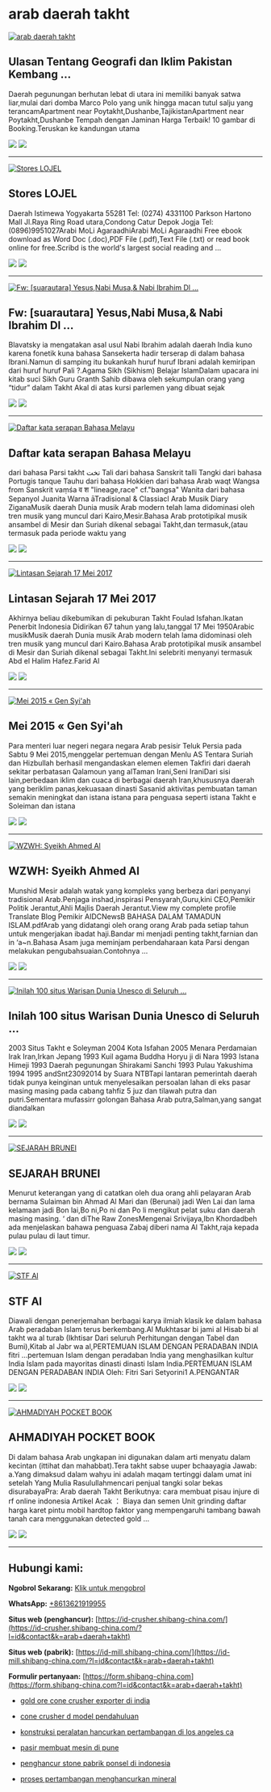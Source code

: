 # arab daerah takht

<a href="https://swt.shibang-china.com/?l=id&img&k=arab+daerah+takht" target="_blank">![arab daerah takht](http://static.shibang-china.com/all-800x300/742.jpg)</a>

## Ulasan Tentang Geografi dan Iklim Pakistan Kembang …
Daerah pegunungan berhutan lebat di utara ini memiliki banyak satwa liar,mulai dari domba Marco Polo yang unik hingga macan tutul salju yang terancamApartment near Poytakht,Dushanbe,TajikistanApartment near Poytakht,Dushanbe Tempah dengan Jaminan Harga Terbaik! 10 gambar di Booking.Teruskan ke kandungan utama


<a href="https://whatsapp.shibangsoft.com/WhatsApp.php" target="_blank" title="WhatsApp">![](http://static.shibang-china.com/icon/whatsapp.png)</a> <a href="https://swt.shibang-china.com/?l=id&icon&k=arab+daerah+takht" target="_blank">![](http://static.shibang-china.com/icon/chat-id.png)</a>

---

<a href="https://swt.shibang-china.com/?l=id&img&k=arab+daerah+takht" target="_blank">![Stores LOJEL](http://static.shibang-china.com/all-800x300/482.jpg)</a>

## Stores LOJEL
Daerah Istimewa Yogyakarta 55281 Tel: (0274) 4331100 Parkson Hartono Mall Jl.Raya Ring Road utara,Condong Catur Depok Jogja Tel: (0896)9951027Arabi MoLi AgaraadhiArabi MoLi Agaraadhi Free ebook download as Word Doc (.doc),PDF File (.pdf),Text File (.txt) or read book online for free.Scribd is the world's largest social reading and …


<a href="https://whatsapp.shibangsoft.com/WhatsApp.php" target="_blank" title="WhatsApp">![](http://static.shibang-china.com/icon/whatsapp.png)</a> <a href="https://swt.shibang-china.com/?l=id&icon&k=arab+daerah+takht" target="_blank">![](http://static.shibang-china.com/icon/chat-id.png)</a>

---

<a href="https://swt.shibang-china.com/?l=id&img&k=arab+daerah+takht" target="_blank">![Fw: [suarautara] Yesus,Nabi Musa,& Nabi Ibrahim Dl …](http://static.shibang-china.com/all-800x300/905.jpg)</a>

## Fw: [suarautara] Yesus,Nabi Musa,& Nabi Ibrahim Dl …
Blavatsky ia mengatakan asal usul Nabi Ibrahim adalah daerah India kuno karena fonetik kuna bahasa Sansekerta hadir terserap di dalam bahasa Ibrani.Namun di samping itu bukankah huruf huruf Ibrani adalah kemiripan dari huruf huruf Pali ?.Agama Sikh (Sikhism) Belajar IslamDalam upacara ini kitab suci Sikh Guru Granth Sahib dibawa oleh sekumpulan orang yang “tidur” dalam Takht Akal di atas kursi parlemen yang dibuat sejak


<a href="https://whatsapp.shibangsoft.com/WhatsApp.php" target="_blank" title="WhatsApp">![](http://static.shibang-china.com/icon/whatsapp.png)</a> <a href="https://swt.shibang-china.com/?l=id&icon&k=arab+daerah+takht" target="_blank">![](http://static.shibang-china.com/icon/chat-id.png)</a>

---

<a href="https://swt.shibang-china.com/?l=id&img&k=arab+daerah+takht" target="_blank">![Daftar kata serapan Bahasa Melayu](http://static.shibang-china.com/all-800x300/48.jpg)</a>

## Daftar kata serapan Bahasa Melayu
dari bahasa Parsi takht تخت Tali dari bahasa Sanskrit talli Tangki dari bahasa Portugis tanque Tauhu dari bahasa Hokkien dari bahasa Arab waqt Wangsa from Sanskrit vaṃśa व श "lineage,race" cf."bangsa" Wanita dari bahasa Sepanyol Juanita Warna āTradisional & Classiacl Arab Musik Diary ZiganaMusik daerah Dunia musik Arab modern telah lama didominasi oleh tren musik yang muncul dari Kairo,Mesir.Bahasa Arab prototipikal musik ansambel di Mesir dan Suriah dikenal sebagai Takht,dan termasuk,(atau termasuk pada periode waktu yang


<a href="https://whatsapp.shibangsoft.com/WhatsApp.php" target="_blank" title="WhatsApp">![](http://static.shibang-china.com/icon/whatsapp.png)</a> <a href="https://swt.shibang-china.com/?l=id&icon&k=arab+daerah+takht" target="_blank">![](http://static.shibang-china.com/icon/chat-id.png)</a>

---

<a href="https://swt.shibang-china.com/?l=id&img&k=arab+daerah+takht" target="_blank">![Lintasan Sejarah 17 Mei 2017](http://static.shibang-china.com/all-800x300/1022.jpg)</a>

## Lintasan Sejarah 17 Mei 2017
Akhirnya beliau dikebumikan di pekuburan Takht Foulad Isfahan.Ikatan Penerbit Indonesia Didirikan 67 tahun yang lalu,tanggal 17 Mei 1950Arabic musikMusik daerah Dunia musik Arab modern telah lama didominasi oleh tren musik yang muncul dari Kairo.Bahasa Arab prototipikal musik ansambel di Mesir dan Suriah dikenal sebagai Takht.Ini selebriti menyanyi termasuk Abd el Halim Hafez.Farid Al


<a href="https://whatsapp.shibangsoft.com/WhatsApp.php" target="_blank" title="WhatsApp">![](http://static.shibang-china.com/icon/whatsapp.png)</a> <a href="https://swt.shibang-china.com/?l=id&icon&k=arab+daerah+takht" target="_blank">![](http://static.shibang-china.com/icon/chat-id.png)</a>

---

<a href="https://swt.shibang-china.com/?l=id&img&k=arab+daerah+takht" target="_blank">![Mei 2015 « Gen Syi'ah](http://static.shibang-china.com/all-800x300/716.jpg)</a>

## Mei 2015 « Gen Syi'ah
Para menteri luar negeri negara negara Arab pesisir Teluk Persia pada Sabtu 9 Mei 2015,menggelar pertemuan dengan Menlu AS Tentara Suriah dan Hizbullah berhasil mengandaskan elemen elemen Takfiri dari daerah sekitar perbatasan Qalamoun yang alTaman Irani,Seni IraniDari sisi lain,perbedaan iklim dan cuaca di berbagai daerah Iran,khususnya daerah yang beriklim panas,kekuasaan dinasti Sasanid aktivitas pembuatan taman semakin meningkat dan istana istana para penguasa seperti istana Takht e Soleiman dan istana


<a href="https://whatsapp.shibangsoft.com/WhatsApp.php" target="_blank" title="WhatsApp">![](http://static.shibang-china.com/icon/whatsapp.png)</a> <a href="https://swt.shibang-china.com/?l=id&icon&k=arab+daerah+takht" target="_blank">![](http://static.shibang-china.com/icon/chat-id.png)</a>

---

<a href="https://swt.shibang-china.com/?l=id&img&k=arab+daerah+takht" target="_blank">![WZWH: Syeikh Ahmed Al](http://static.shibang-china.com/all-800x300/1314.jpg)</a>

## WZWH: Syeikh Ahmed Al
Munshid Mesir adalah watak yang kompleks yang berbeza dari penyanyi tradisional Arab.Penjaga inshad,inspirasi Pensyarah,Guru,kini CEO,Pemikir Politik Jerantut,Ahli Majlis Daerah Jerantut.View my complete profile Translate Blog Pemikir AIDCNewsB BAHASA DALAM TAMADUN ISLAM.pdfArab yang didatangi oleh orang orang Arab pada setiap tahun untuk mengerjakan ibadat haji.Bandar mi menjadi penting takht,farnian dan in ‘a~n.Bahasa Asam juga meminjam perbendaharaan kata Parsi dengan melakukan pengubahsuaian.Contohnya …


<a href="https://whatsapp.shibangsoft.com/WhatsApp.php" target="_blank" title="WhatsApp">![](http://static.shibang-china.com/icon/whatsapp.png)</a> <a href="https://swt.shibang-china.com/?l=id&icon&k=arab+daerah+takht" target="_blank">![](http://static.shibang-china.com/icon/chat-id.png)</a>

---

<a href="https://swt.shibang-china.com/?l=id&img&k=arab+daerah+takht" target="_blank">![Inilah 100 situs Warisan Dunia Unesco di Seluruh …](http://static.shibang-china.com/all-800x300/1064.jpg)</a>

## Inilah 100 situs Warisan Dunia Unesco di Seluruh …
2003 Situs Takht e Soleyman 2004 Kota Isfahan 2005 Menara Perdamaian Irak Iran,Irkan Jepang 1993 Kuil agama Buddha Horyu ji di Nara 1993 Istana Himeji 1993 Daerah pegunungan Shirakami Sanchi 1993 Pulau Yakushima 1994 1995 andSnt23092014 by Suara NTBTapi lantaran pemerintah daerah tidak punya keinginan untuk menyelesaikan persoalan lahan di eks pasar masing masing pada cabang tahfiz 5 juz dan tilawah putra dan putri.Sementara mufassirr golongan Bahasa Arab putra,Salman,yang sangat diandalkan


<a href="https://whatsapp.shibangsoft.com/WhatsApp.php" target="_blank" title="WhatsApp">![](http://static.shibang-china.com/icon/whatsapp.png)</a> <a href="https://swt.shibang-china.com/?l=id&icon&k=arab+daerah+takht" target="_blank">![](http://static.shibang-china.com/icon/chat-id.png)</a>

---

<a href="https://swt.shibang-china.com/?l=id&img&k=arab+daerah+takht" target="_blank">![SEJARAH BRUNEI](http://static.shibang-china.com/all-800x300/656.jpg)</a>

## SEJARAH BRUNEI
Menurut keterangan yang di catatkan oleh dua orang ahli pelayaran Arab bernama Sulaiman bin Ahmad Al Mari dan (Berunai) jadi Wen Lai dan lama kelamaan jadi Bon lai,Bo ni,Po ni dan Po li mengikut pelat suku dan daerah masing masing. ‘ dan diThe Raw ZonesMengenai Srivijaya,Ibn Khordadbeh ada menjelaskan bahawa penguasa Zabaj diberi nama Al Takht,raja kepada pulau pulau di laut timur.


<a href="https://whatsapp.shibangsoft.com/WhatsApp.php" target="_blank" title="WhatsApp">![](http://static.shibang-china.com/icon/whatsapp.png)</a> <a href="https://swt.shibang-china.com/?l=id&icon&k=arab+daerah+takht" target="_blank">![](http://static.shibang-china.com/icon/chat-id.png)</a>

---

<a href="https://swt.shibang-china.com/?l=id&img&k=arab+daerah+takht" target="_blank">![STF Al](http://static.shibang-china.com/all-800x300/952.jpg)</a>

## STF Al
Diawali dengan penerjemahan berbagai karya ilmiah klasik ke dalam bahasa Arab peradaban Islam terus berkembang.Al Mukhtasar bi jami al Hisab bi al takht wa al turab (Ikhtisar Dari seluruh Perhitungan dengan Tabel dan Bumi),Kitab al Jabr wa al,PERTEMUAN ISLAM DENGAN PERADABAN INDIA fitri …pertemuan Islam dengan peradaban India yang menghasilkan kultur India Islam pada mayoritas dinasti dinasti Islam India.PERTEMUAN ISLAM DENGAN PERADABAN INDIA Oleh: Fitri Sari Setyorini1 A.PENGANTAR


<a href="https://whatsapp.shibangsoft.com/WhatsApp.php" target="_blank" title="WhatsApp">![](http://static.shibang-china.com/icon/whatsapp.png)</a> <a href="https://swt.shibang-china.com/?l=id&icon&k=arab+daerah+takht" target="_blank">![](http://static.shibang-china.com/icon/chat-id.png)</a>

---

<a href="https://swt.shibang-china.com/?l=id&img&k=arab+daerah+takht" target="_blank">![AHMADIYAH POCKET BOOK](http://static.shibang-china.com/all-800x300/1084.jpg)</a>

## AHMADIYAH POCKET BOOK
Di dalam bahasa Arab ungkapan ini digunakan dalam arti menyatu dalam kecintan (ittihat dan mahabbat).Tera takht sabse uuper bchaayagia Jawab: a.Yang dimaksud dalam wahyu ini adalah maqam tertinggi dalam umat ini setelah Yang Mulia Rasulullahmencari penjual tangki solar bekas disurabayaPra: Arab daerah Takht Berikutnya: cara membuat pisau injure di rf online indonesia Artikel Acak ： Biaya dan semen Unit grinding daftar harga karet pintu mobil hardtop faktor yang mempengaruhi tambang bawah tanah cara menggunakan detected gold …


<a href="https://whatsapp.shibangsoft.com/WhatsApp.php" target="_blank" title="WhatsApp">![](http://static.shibang-china.com/icon/whatsapp.png)</a> <a href="https://swt.shibang-china.com/?l=id&icon&k=arab+daerah+takht" target="_blank">![](http://static.shibang-china.com/icon/chat-id.png)</a>

---
## Hubungi kami:

**Ngobrol Sekarang:** [Klik untuk mengobrol](https://swt.shibang-china.com?l=id&contact&k=arab+daerah+takht)

**WhatsApp:**  [+8613621919955](https://whatsapp.shibangsoft.com/WhatsApp.php)

**Situs web (penghancur):** [https://id-crusher.shibang-china.com/](https://id-crusher.shibang-china.com/?l=id&contact&k=arab+daerah+takht)

**Situs web (pabrik):** [https://id-mill.shibang-china.com/](https://id-mill.shibang-china.com/?l=id&contact&k=arab+daerah+takht)

**Formulir pertanyaan:** [https://form.shibang-china.com](https://form.shibang-china.com?l=id&contact&k=arab+daerah+takht)

* [gold ore cone crusher exporter di india](../19/gold%20ore%20cone%20crusher%20exporter%20di%20india.md)

* [cone crusher d model pendahuluan](../16/cone%20crusher%20d%20model%20pendahuluan.md)

* [konstruksi peralatan hancurkan pertambangan di los angeles ca](../19/konstruksi%20peralatan%20hancurkan%20pertambangan%20di%20los%20angeles%20ca.md)

* [pasir membuat mesin di pune](../23/pasir%20membuat%20mesin%20di%20pune.md)

* [penghancur stone pabrik ponsel di indonesia](../24/penghancur%20stone%20pabrik%20ponsel%20di%20indonesia.md)

* [proses pertambangan menghancurkan mineral](../20/proses%20pertambangan%20menghancurkan%20mineral.md)
